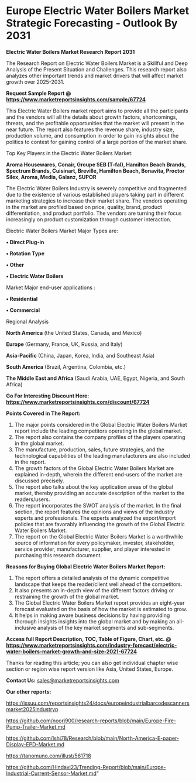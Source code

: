 # Europe Electric Water Boilers Market Strategic Forecasting - Outlook By 2031

<strong>Electric Water Boilers Market Research Report 2031</strong>

The Research Report on Electric Water Boilers Market is a Skillful and Deep Analysis of the Present Situation and Challenges. This research report also analyzes other important trends and market drivers that will affect market growth over 2025-2031.

<strong>Request Sample Report @ <a href=https://www.marketreportsinsights.com/sample/67724>https://www.marketreportsinsights.com/sample/67724</a></strong>

This Electric Water Boilers market report aims to provide all the participants and the vendors will all the details about growth factors, shortcomings, threats, and the profitable opportunities that the market will present in the near future. The report also features the revenue share, industry size, production volume, and consumption in order to gain insights about the politics to contest for gaining control of a large portion of the market share.

Top Key Players in the Electric Water Boilers Market:

<strong>Aroma Housewares, Conair, Groupe SEB (T-fal), Hamilton Beach Brands, Spectrum Brands, Cuisinart, Breville, Hamilton Beach, Bonavita, Proctor Silex, Aroma, Media, Galanz, SUPOR</strong>

The Electric Water Boilers Industry is severely competitive and fragmented due to the existence of various established players taking part in different marketing strategies to increase their market share. The vendors operating in the market are profiled based on price, quality, brand, product differentiation, and product portfolio. The vendors are turning their focus increasingly on product customization through customer interaction.

Electric Water Boilers Market Major Types are:

<strong>• Direct Plug-in

• Rotation Type

• Other

• Electric Water Boilers</strong>

Market Major end-user applications :

<strong>• Residential

• Commercial</strong>

Regional Analysis

</u><strong><b>North America</b></strong> (the United States, Canada, and Mexico)

<strong><b>Europe </b></strong>(Germany, France, UK, Russia, and Italy)

<strong><b>Asia-Pacific</b></strong> (China, Japan, Korea, India, and Southeast Asia)

<strong><b>South America</b></strong> (Brazil, Argentina, Colombia, etc.)

<strong><b>The Middle East and Africa</b></strong> (Saudi Arabia, UAE, Egypt, Nigeria, and South Africa)

<strong>Go For Interesting Discount Here: <a href=https://www.marketreportsinsights.com/discount/67724>https://www.marketreportsinsights.com/discount/67724</a></strong>

<strong>Points Covered in The Report:</strong>
<ol>
  <li>The major points considered in the Global Electric Water Boilers Market report include the leading competitors operating in the global market.</li>
  <li>The report also contains the company profiles of the players operating in the global market.</li>
  <li>The manufacture, production, sales, future strategies, and the technological capabilities of the leading manufacturers are also included in the report.</li>
  <li>The growth factors of the Global Electric Water Boilers Market are explained in-depth, wherein the different end-users of the market are discussed precisely.</li>
  <li>The report also talks about the key application areas of the global market, thereby providing an accurate description of the market to the readers/users.</li>
  <li>The report incorporates the SWOT analysis of the market. In the final section, the report features the opinions and views of the industry experts and professionals. The experts analyzed the export/import policies that are favorably influencing the growth of the Global Electric Water Boilers Market.</li>
  <li>The report on the Global Electric Water Boilers Market is a worthwhile source of information for every policymaker, investor, stakeholder, service provider, manufacturer, supplier, and player interested in purchasing this research document.</li>
</ol>
<strong>Reasons for Buying Global Electric Water Boilers Market Report:</strong>

<ol>
  <li>The report offers a detailed analysis of the dynamic competitive landscape that keeps the reader/client well ahead of the competitors.</li>
  <li>It also presents an in-depth view of the different factors driving or restraining the growth of the global market.</li>
  <li>The Global Electric Water Boilers Market report provides an eight-year forecast evaluated on the basis of how the market is estimated to grow.</li>
  <li>It helps in making aware business decisions by having providing thorough insights insights into the global market and by making an all-inclusive analysis of the key market segments and sub-segments.</li>
</ol>
<strong>Access full Report Description, TOC, Table of Figure, Chart, etc. @ <a href=https://www.marketreportsinsights.com/industry-forecast/electric-water-boilers-market-growth-and-size-2021-67724>https://www.marketreportsinsights.com/industry-forecast/electric-water-boilers-market-growth-and-size-2021-67724</a></strong>


Thanks for reading this article; you can also get individual chapter wise section or region wise report version like Asia, United States, Europe.

<strong>Contact Us:</strong>
sales@marketreportsinsights.com

<strong>Our other reports:</strong>

<a href=https://issuu.com/reportsinsights24/docs/europeindustrialbarcodescannersmarket2025industryp>https://issuu.com/reportsinsights24/docs/europeindustrialbarcodescannersmarket2025industryp</a>

<a href=https://github.com/noori900/research-reports/blob/main/Europe-Fire-Pump-Trailer-Market.md>https://github.com/noori900/research-reports/blob/main/Europe-Fire-Pump-Trailer-Market.md</a>

<a href=https://github.com/Ishi78/Research/blob/main/North-America-E-paper-Display-EPD-Market.md>https://github.com/Ishi78/Research/blob/main/North-America-E-paper-Display-EPD-Market.md</a>

<a href=https://tanomuno.com/illust/561718>https://tanomuno.com/illust/561718</a>

<a href=https://github.com/Hindavi23/Trending-Report/blob/main/Europe-Industrial-Current-Sensor-Market.md>https://github.com/Hindavi23/Trending-Report/blob/main/Europe-Industrial-Current-Sensor-Market.md</a>"
